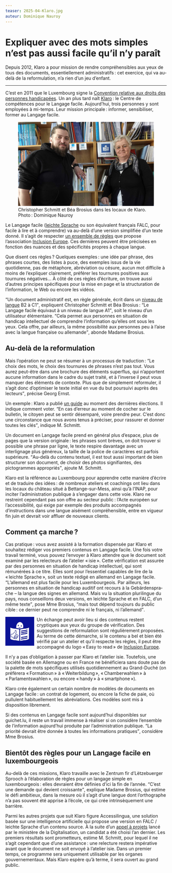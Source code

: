 ```yaml
---
teaser: 2025-04-Klaro.jpg
auteur: Dominique Nauroy
---
```


<hgroup>
	<h1>Expliquer avec des mots simples n’est pas aussi facile qu’il n’y paraît</h1>
	<p>Depuis 2012, Klaro a pour mission de rendre compréhensibles aux yeux de tous des documents, essentiellement administratifs&#8239;: cet exercice, qui va au-delà de la reformulation, n’a rien d’un jeu d’enfant.</p>
</hgroup>
<hr>
<div class="intro">
    <p>C’est en 2011 que le Luxembourg signe la <a href="https://mfsva.gouvernement.lu/fr/le-ministere/attributions/personnes-handicapees/convention-nations-unies.html">Convention relative aux droits des personnes handicapées</a>. Un an plus tard naît <a href="https://klaro.lu/fr/klaro_fr/ce-que-klaro-est/">Klaro</a>&#8239;: le Centre de compétences pour le Langage facile. Aujourd’hui, trois personnes y sont employées à mi-temps. Leur mission principale&#8239;: informer, sensibiliser, former au Langage facile.</p>
</div>
<figure role="group" aria-label="Christopher Schmitt et Béa Brosius dans les locaux de Klaro, le 9 avril 2025. Photo: Dominique Nauroy" class="pic">
    <img src="img/2025-04-Klaro.jpg" alt="Christopher Smitt et Béa Brosius dans les locaux de Klaro, le 9 avril 2025">
    <figcaption>Christopher Schmitt et Béa Brosius dans les locaux de Klaro. Photo&#8239;: Dominique Nauroy</figcaption>
</figure>
<p>Le Langage facile (<a lang="de" hreflang="de" href="https://leichte-sprache.de/">leichte Sprache</a> ou son équivalent français FALC, pour facile à lire et à comprendre) va au-delà d’une version simplifiée d’un texte donné. Il s’agit de respecter <a href="https://www.inclusion-europe.eu/wp-content/uploads/2017/06/FR_Information_for_all.pdf">un ensemble de règles</a> que propose l’association <a hreflang="en" lang="en" href="https://www.inclusion-europe.eu/easy-to-read/">Inclusion Europe</a>. Ces dernières peuvent être précisées en fonction des nuances et des spécificités propres à chaque langue.</p>

<p>Que disent ces règles&#8239;? Quelques exemples&#8239;: une idée par phrase, des phrases courtes, des listes à puce, des exemples issus de la vie quotidienne, pas de métaphore, abréviation ou césure, aucun mot difficile à moins de l’expliquer clairement, préférer les tournures positives aux tournures négatives... À côté de ces règles d’écriture, on trouve aussi d’autres principes spécifiques pour la mise en page et la structuration de l’information, le Web ou encore les vidéos.</p>

<p><q>Un document administratif est, en règle générale, écrit dans un <a href="https://www.lifelong-learning.lu/formation-tout-au-long-de-la-vie/cecr-cadre-europeen-commun-de-reference-pour-les-langues/fr#toc2">niveau de langue</a> B2 à C1</q>, expliquent Christopher Schmitt et Béa Brosius&#8239;: <q>Le Langage facile équivaut à un niveau de langue A1</q>, soit le niveau d’un utilisateur élémentaire. <q>Cela permet aux personnes en situation de handicap intellectuel de comprendre l’information qu’elles ont sous les yeux. Cela offre, par ailleurs, la même possibilité aux personnes peu à l’aise avec la langue française ou allemande</q>, abonde Madame Brosius.</p>

<h2>Au-delà de la reformulation</h2>

<p>Mais l’opération ne peut se résumer à un processus de traduction&#8239;: <q>Le choix des mots, le choix des tournures de phrases n’est pas tout. Vous aurez peut-être dans une brochure des éléments superflus, qui n’apportent aucune information dans le cadre du sujet traité, et à l’inverse il peut vous manquer des éléments de contexte. Plus que de simplement reformuler, il s’agit donc d’optimiser le texte initial en vue du but poursuivi auprès des lecteurs</q>, précise Georg Ernst.</p>

<p>Un exemple&#8239;: Klaro a publié <a href="https://guichet.public.lu/fr/leichte-sprache/vie-publique/elections-europeennes/comment-voter.html">un guide</a> au moment des dernières élections. Il indique comment voter. <q>En cas d’erreur au moment de cocher sur le bulletin, le citoyen peut se sentir désemparé, voire prendre peur. C’est donc une circonstance que nous avons tenus à préciser, pour rassurer et donner toutes les clés</q>, indique M. Schmitt.</p>

<p>Un document en Langage facile prend en général plus d’espace, plus de pages que la version originale&#8239;: les phrases sont brèves, on doit trouver si possible une phrase par ligne, le texte respire davantage avec un interlignage plus généreux, la taille de la police de caractères est parfois supérieure. <q>Au-delà du contenu textuel, il est tout aussi important de bien structurer son document, de choisir des photos signifiantes, des pictogrammes appropriés</q>, ajoute M. Schmitt.</p>

<p>Klaro est la référence au Luxembourg pour apprendre cette manière d’écrire et de traduire des idées&#8239;: de nombreux ateliers et coachings ont lieu dans les locaux du château situé à Bettange-sur-Mess, ainsi qu’à l’INAP, pour inciter l’administration publique à s’engager dans cette voie. Klaro ne restreint cependant pas son offre au secteur public&#8239;: l’Acte européen sur l’accessibilité, qui exige par exemple des produits accompagnés d’instructions dans une langue aisément compréhensible, entre en vigueur fin juin et devrait voir affluer de nouveaux clients.</p>

<h2>Comment ça marche&#8239;?</h2>

<p>Cas pratique&#8239;: vous avez assisté à la formation dispensée par Klaro et souhaitez rédiger vos premiers contenus en Langage facile. Une fois votre travail terminé, vous pouvez l’envoyer à Klaro attendre que le document soit examiné par les relecteurs de l’atelier «&#8239;isie&#8239;». Cette vérification est assurée par des personnes en situation de handicap intellectuel, qui sont rémunérées à ce titre. Elles sont pour l’essentiel capables de lire de la <span lang="de">«&#8239;leichte Sprache&#8239;»</span>, soit un texte rédigé en allemand en Langage facile. <q>L’allemand est plus facile pour les Luxembourgeois. Par ailleurs, les personnes en situation de handicap auditif ont recours à la <span lang="de">Gebärdensprache</span> – la langue des signes en allemand. Mais vu la situation plurilingue du pays, nous conseillons deux versions, en <span lang="de">leichte Sprache</span> et en FALC, d’un même texte</q>, pose Mme Brosius, <q>mais tout dépend toujours du public cible&#8239;: ce dernier peut ne comprendre ni le français, ni l’allemand</q>.</p>

<p><img src="img/easy-to-read.jpg" style="float: left; max-width: 90px; height: auto; margin-right: 0.5rem;" alt="logo Easy to Read" title="logo Easy to Read">Un échange peut avoir lieu si des contenus restent cryptiques aux yeux du groupe de vérification. Des suggestions de reformulation sont régulièrement proposées. Au terme de cette démarche, si le contenu a bel et bien été vérifié par un atelier et qu’il respecte les règles, il peut être accompagné du logo <span lang="en">«&#8239;Easy to read&#8239;»</span> de <a href="https://www.inclusion-europe.eu/easy-to-read/" hreflang="en" lang="en">Inclusion Europe</a>.</p>

<p>Il n’y a pas d’obligation à passer par Klaro et l’atelier isie. Toutefois, une société basée en Allemagne ou en France ne bénéficiera sans doute pas de la palette de mots spécifiques utilisés quotidiennement au Grand-Duché (on préfèrera <span lang="lb">«&#8239;Formatioun&#8239;»</span> à <span lang="de">«&#8239;Weiterbildung&#8239;»</span>, <span lang="lb">«&#8239;Chamberwahlen&#8239;»</span> à <span lang="de">«&#8239;Parlamentswahlen&#8239;»</span>, ou encore <span lang="lb">«&#8239;handy&#8239;»</span> à <span lang="en">«&#8239;smartphone&#8239;»</span>).</p>

<p>Klaro crée également un certain nombre de modèles de documents en Langage facile&#8239;: un contrat de logement, ou encore la fiche de paie, où pullulent habituellement les abréviations. Ces modèles sont mis à disposition librement.</p>

<p>Si des contenus en Langage facile sont aujourd’hui disponibles sur guichet.lu, il reste un travail immense à réaliser si on considère l’ensemble de l’information aujourd’hui produite par l’administration publique. <q>La priorité devrait être donnée à toutes les informations pratiques</q>, considère Mme Brosius.</p>

<h2>Bientôt des règles pour un Langage facile en luxembourgeois</h2>

<p>Au-delà de ces missions, Klaro travaille avec le <span lang="lb">Zentrum fir d’Lëtzebuerger Sprooch</span> à l’élaboration de règles pour un langage simple en luxembourgeois&#8239;: elles devraient être définies d’ici la fin de l’année. <q>C’est une demande qui devient croissante</q>, explique Madame Brosius, qui estime le défi ambitieux, dans la mesure où il s’agit d’une langue dont l’orthographe n’a pas souvent été apprise à l’école, ce qui crée intrinsèquement une barrière.</p>

<p>Parmi les autres projets que suit Klaro figure Accessilingua, une solution basée sur une intelligence artificielle qui propose une version en FALC / <span lang="de">leichte Sprache</span> d’un contenu source. À la suite d’un <a href="https://mindigital.gouvernement.lu/fr/actualites.gouvernement2024+fr+actualites+toutes_actualites+communiques+2024+05-mai+03-accessi-lingua.html">appel à projets</a> lancé par le ministère de la Digitalisation, un candidat a été choisi l’an dernier. Les premiers résultats sont prometteurs, estime M. Schmitt, pour lequel il ne s’agit cependant que d’une assistance&#8239;: une relecture restera impérative avant que le document ne soit envoyé à l’atelier isie. Dans un premier temps, ce programme sera uniquement utilisable par les organes gouvernementaux. Mais Klaro espère qu’à terme, il sera ouvert au grand public.</p>